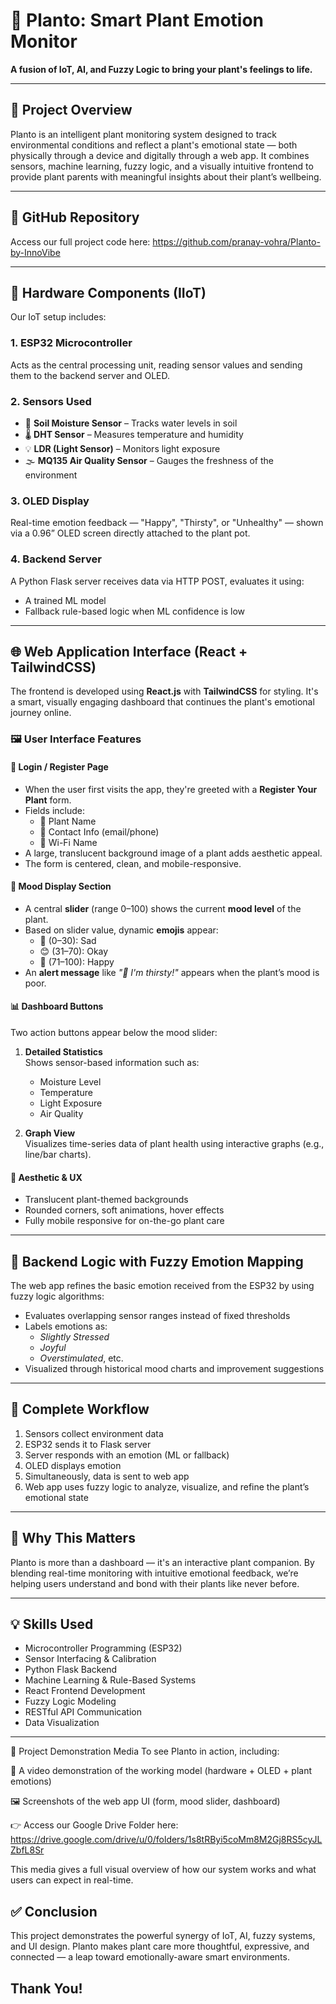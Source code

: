 # 🌿 Planto: Smart Plant Emotion Monitor

**A fusion of IoT, AI, and Fuzzy Logic to bring your plant's feelings to life.**

---

## 📌 Project Overview

Planto is an intelligent plant monitoring system designed to track environmental conditions and reflect a plant's emotional state — both physically through a device and digitally through a web app. It combines sensors, machine learning, fuzzy logic, and a visually intuitive frontend to provide plant parents with meaningful insights about their plant’s wellbeing.

---

## 🔗 GitHub Repository

Access our full project code here: https://github.com/pranay-vohra/Planto-by-InnoVibe

---

## 🔧 Hardware Components (IIoT)

Our IoT setup includes:

### 1. ESP32 Microcontroller
Acts as the central processing unit, reading sensor values and sending them to the backend server and OLED.

### 2. Sensors Used
- 🌱 **Soil Moisture Sensor** – Tracks water levels in soil  
- 🌡 **DHT Sensor** – Measures temperature and humidity  
- 💡 **LDR (Light Sensor)** – Monitors light exposure  
- 🌫 **MQ135 Air Quality Sensor** – Gauges the freshness of the environment

### 3. OLED Display
Real-time emotion feedback — "Happy", "Thirsty", or "Unhealthy" — shown via a 0.96” OLED screen directly attached to the plant pot.

### 4. Backend Server
A Python Flask server receives data via HTTP POST, evaluates it using:
- A trained ML model
- Fallback rule-based logic when ML confidence is low

---

## 🌐 Web Application Interface (React + TailwindCSS)

The frontend is developed using **React.js** with **TailwindCSS** for styling. It's a smart, visually engaging dashboard that continues the plant's emotional journey online.

### 🖼 User Interface Features

#### 🔐 **Login / Register Page**
- When the user first visits the app, they're greeted with a **Register Your Plant** form.
- Fields include:
  - 🌿 Plant Name
  - 📱 Contact Info (email/phone)
  - 📶 Wi-Fi Name
- A large, translucent background image of a plant adds aesthetic appeal.
- The form is centered, clean, and mobile-responsive.

#### 🌱 **Mood Display Section**
- A central **slider** (range 0–100) shows the current **mood level** of the plant.
- Based on slider value, dynamic **emojis** appear:
  - 🥲 (0–30): Sad
  - 😊 (31–70): Okay
  - 🥳 (71–100): Happy
- An **alert message** like _"🌵 I'm thirsty!"_ appears when the plant’s mood is poor.

#### 📊 **Dashboard Buttons**
Two action buttons appear below the mood slider:
1. **Detailed Statistics**  
   Shows sensor-based information such as:
   - Moisture Level
   - Temperature
   - Light Exposure
   - Air Quality

2. **Graph View**  
   Visualizes time-series data of plant health using interactive graphs (e.g., line/bar charts).

#### 🌿 **Aesthetic & UX**
- Translucent plant-themed backgrounds
- Rounded corners, soft animations, hover effects
- Fully mobile responsive for on-the-go plant care

---

## 🧠 Backend Logic with Fuzzy Emotion Mapping

The web app refines the basic emotion received from the ESP32 by using fuzzy logic algorithms:

- Evaluates overlapping sensor ranges instead of fixed thresholds
- Labels emotions as:
  - *Slightly Stressed*
  - *Joyful*
  - *Overstimulated*, etc.
- Visualized through historical mood charts and improvement suggestions

---

## 🔄 Complete Workflow

1. Sensors collect environment data
2. ESP32 sends it to Flask server
3. Server responds with an emotion (ML or fallback)
4. OLED displays emotion
5. Simultaneously, data is sent to web app
6. Web app uses fuzzy logic to analyze, visualize, and refine the plant’s emotional state

---

## 🎯 Why This Matters

Planto is more than a dashboard — it's an interactive plant companion. By blending real-time monitoring with intuitive emotional feedback, we’re helping users understand and bond with their plants like never before.

---

## 💡 Skills Used

- Microcontroller Programming (ESP32)
- Sensor Interfacing & Calibration
- Python Flask Backend
- Machine Learning & Rule-Based Systems
- React Frontend Development
- Fuzzy Logic Modeling
- RESTful API Communication
- Data Visualization

---
📁 Project Demonstration Media
To see Planto in action, including:

🌿 A video demonstration of the working model (hardware + OLED + plant emotions)

🖼️ Screenshots of the web app UI (form, mood slider, dashboard)

👉 Access our Google Drive Folder here:
https://drive.google.com/drive/u/0/folders/1s8tRByi5coMm8M2Gj8RS5cyJLZbfL8Sr

This media gives a full visual overview of how our system works and what users can expect in real-time.

## ✅ Conclusion

This project demonstrates the powerful synergy of IoT, AI, fuzzy systems, and UI design. Planto makes plant care more thoughtful, expressive, and connected — a leap toward emotionally-aware smart environments.

Thank You!
---

